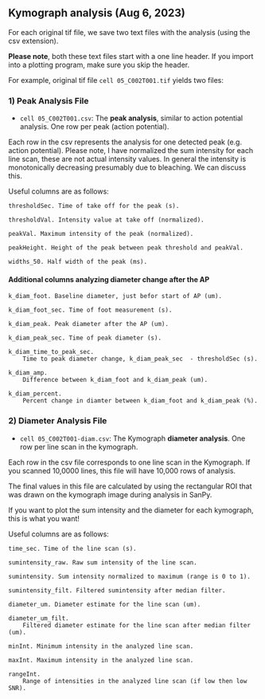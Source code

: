 ## Kymograph analysis (Aug 6, 2023)

For each original tif file, we save two text files with the analysis (using the csv extension).

**Please note**, both these text files start with a one line header. If you import into a plotting program, make sure you skip the header.

For example, original tif file `cell 05_C002T001.tif` yields two files:

### 1) Peak Analysis File
 - `cell 05_C002T001.csv`: The **peak analysis**, similar to action potential analysis. One row per peak (action potential).

 
Each row in the csv represents the analysis for one detected peak (e.g. action potential). Please note, I have normalized the sum intensity for each line scan, these are not actual intensity values. In general the intensity is monotonically decreasing presumably due to bleaching. We can discuss this. 

Useful columns are as follows:

    thresholdSec. Time of take off for the peak (s).

    thresholdVal. Intensity value at take off (normalized).
    
    peakVal. Maximum intensity of the peak (normalized).

    peakHeight. Height of the peak between peak threshold and peakVal.

    widths_50. Half width of the peak (ms).

#### Additional columns analyzing diameter change after the AP

    k_diam_foot. Baseline diameter, just befor start of AP (um).
        
    k_diam_foot_sec. Time of foot measurement (s).
    
    k_diam_peak. Peak diameter after the AP (um).
        
    k_diam_peak_sec. Time of peak diameter (s).
    
    k_diam_time_to_peak_sec.
        Time to peak diameter change, k_diam_peak_sec  - thresholdSec (s).
    
    k_diam_amp.
        Difference between k_diam_foot and k_diam_peak (um).
    
    k_diam_percent.
        Percent change in diamter between k_diam_foot and k_diam_peak (%).
    
### 2) Diameter Analysis File
 - `cell 05_C002T001-diam.csv`: The Kymograph **diameter analysis**. One row per line scan in the kymograph.

Each row in the csv file corresponds to one line scan in the Kymograph. If you scanned 10,0000 lines, this file will have 10,000 rows of analysis.

The final values in this file are calculated by using the rectangular ROI that was drawn on the kymograph image during analysis in SanPy.

If you want to plot the sum intensity and the diameter for each kymograph, this is what you want!

Useful columns are as follows:
 
    time_sec. Time of the line scan (s).

    sumintensity_raw. Raw sum intensity of the line scan.

    sumintensity. Sum intensity normalized to maximum (range is 0 to 1).
    
    sumintensity_filt. Filtered sumintensity after median filter.

    diameter_um. Diameter estimate for the line scan (um).

    diameter_um_filt.
        Filtered diameter estimate for the line scan after median filter (um).

    minInt. Minimum intensity in the analyzed line scan.

    maxInt. Maximum intensity in the analyzed line scan.

    rangeInt.
        Range of intensities in the analyzed line scan (if low then low SNR).